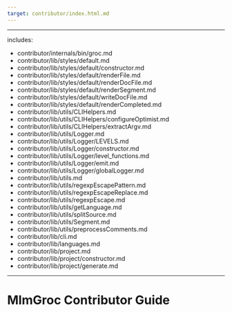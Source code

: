 ```yaml
---
target: contributor/index.html.md
---
```

---
includes:
  - contributor/internals/bin/groc.md
  - contributor/lib/styles/default.md
  - contributor/lib/styles/default/constructor.md
  - contributor/lib/styles/default/renderFile.md
  - contributor/lib/styles/default/renderDocFile.md
  - contributor/lib/styles/default/renderSegment.md
  - contributor/lib/styles/default/writeDocFile.md
  - contributor/lib/styles/default/renderCompleted.md
  - contributor/lib/utils/CLIHelpers.md
  - contributor/lib/utils/CLIHelpers/configureOptimist.md
  - contributor/lib/utils/CLIHelpers/extractArgv.md
  - contributor/lib/utils/Logger.md
  - contributor/lib/utils/Logger/LEVELS.md
  - contributor/lib/utils/Logger/constructor.md
  - contributor/lib/utils/Logger/level_functions.md
  - contributor/lib/utils/Logger/emit.md
  - contributor/lib/utils/Logger/globalLogger.md
  - contributor/lib/utils.md
  - contributor/lib/utils/regexpEscapePattern.md
  - contributor/lib/utils/regexpEscapeReplace.md
  - contributor/lib/utils/regexpEscape.md
  - contributor/lib/utils/getLanguage.md
  - contributor/lib/utils/splitSource.md
  - contributor/lib/utils/Segment.md
  - contributor/lib/utils/preprocessComments.md
  - contributor/lib/cli.md
  - contributor/lib/languages.md
  - contributor/lib/project.md
  - contributor/lib/project/constructor.md
  - contributor/lib/project/generate.md

---
# MlmGroc Contributor Guide
